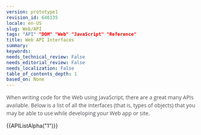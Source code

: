 ```yaml
---
version: prototype1
revision_id: 646135
locale: en-US
slug: Web/API
tags: "API" "DOM" "Web" "JavaScript" "Reference"
title: Web API Interfaces
summary: 
keywords: 
needs_technical_review: False
needs_editorial_review: False
needs_localization: False
table_of_contents_depth: 1
based_on: None
---
```

<p><span style="color: rgb(77, 78, 83); font-family: 'Open Sans', sans-serif; font-size: 14px; font-style: normal; font-variant: normal; font-weight: normal; letter-spacing: normal; line-height: 21px; orphans: auto; text-align: start; text-indent: 0px; text-transform: none; white-space: normal; widows: auto; word-spacing: 0px; -webkit-text-stroke-width: 0px; background-color: rgb(255, 255, 255); display: inline !important; float: none;">When writing code for the Web using JavaScript, there are a great many APIs available. Below is a list of all the interfaces (that is, types of objects) that you may be able to use while developing your Web app or site.</span></p>
<div>
 {{APIListAlpha("1")}}</div>

